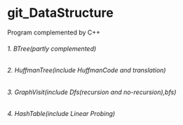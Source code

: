 # git_DataStructure
Program complemented by C++

###### 1. BTree(partly complemented)
###### 2. HuffmanTree(include HuffmanCode and translation)
###### 3. GraphVisit(include Dfs(recursion and no-recursion),bfs) 
###### 4. HashTable(include Linear Probing)
